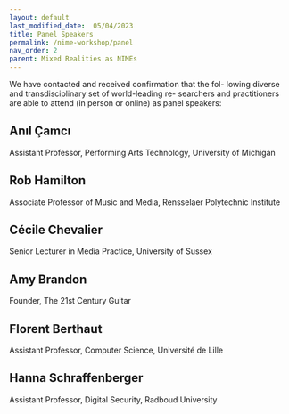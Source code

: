 ```yaml
---
layout: default
last_modified_date:  05/04/2023
title: Panel Speakers
permalink: /nime-workshop/panel
nav_order: 2
parent: Mixed Realities as NIMEs
---
```


We have contacted and received confirmation that the fol- lowing diverse and transdisciplinary set of world-leading re- searchers and practitioners are able to attend (in person or online) as panel speakers: 

## Anıl Çamcı 
Assistant Professor, Performing Arts Technology, University of Michigan 

## Rob Hamilton 
Associate Professor of Music and Media, Rensselaer Polytechnic Institute 

## Cécile Chevalier
Senior Lecturer in Media Practice, University of Sussex 

## Amy Brandon 
Founder, The 21st Century Guitar 

## Florent Berthaut
Assistant Professor, Computer Science, Université de Lille 

## Hanna Schraffenberger
Assistant Professor, Digital Security, Radboud University